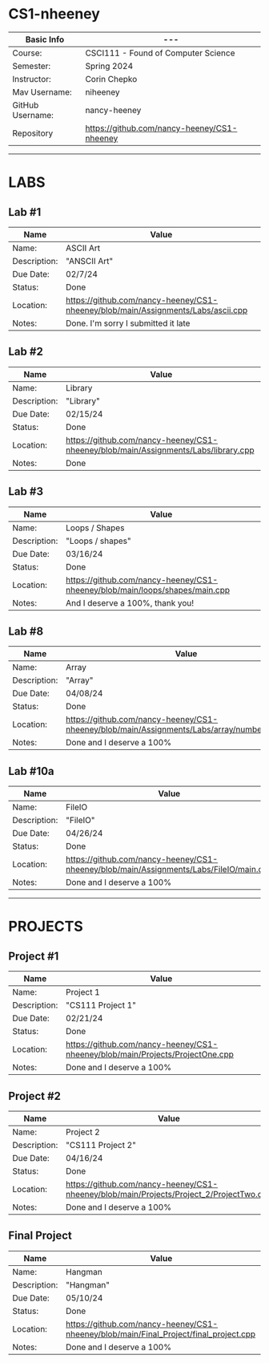 # CS1-nheeney

| Basic Info | --- |
| --- | ---|
| Course: | CSCI111 - Found of Computer Science |
| Semester: | Spring 2024 |
| Instructor: | Corin Chepko |
| Mav Username: | niheeney |
| GitHub Username: | nancy-heeney |
| Repository | https://github.com/nancy-heeney/CS1-nheeney|

_______________________________________________________________________________________________________________

# LABS

## Lab #1
| Name | Value |
| --- | --- |
| Name: | ASCII Art |
| Description: | "ANSCII Art" |
| Due Date: | 02/7/24 |
| Status: | Done |
| Location: | https://github.com/nancy-heeney/CS1-nheeney/blob/main/Assignments/Labs/ascii.cpp |
| Notes: | Done. I'm sorry I submitted it late|


## Lab #2
| Name | Value |
| --- | --- |
| Name: | Library |
| Description: | "Library" |
| Due Date: | 02/15/24 |
| Status: | Done|
| Location: | https://github.com/nancy-heeney/CS1-nheeney/blob/main/Assignments/Labs/library.cpp |
| Notes: | Done|

## Lab #3
| Name | Value |
| --- | --- |
| Name: | Loops / Shapes |
| Description: | "Loops / shapes" |
| Due Date: | 03/16/24 |
| Status: | Done |
| Location: | https://github.com/nancy-heeney/CS1-nheeney/blob/main/loops/shapes/main.cpp  |
| Notes: | And I deserve a 100%, thank you! |

## Lab #8
| Name | Value |
| --- | --- |
| Name: | Array |
| Description: | "Array" |
| Due Date: | 04/08/24 |
| Status: | Done |
| Location: | https://github.com/nancy-heeney/CS1-nheeney/blob/main/Assignments/Labs/array/numbers/main.cpp |
| Notes: | Done and I deserve a 100% |

## Lab #10a
| Name | Value |
| --- | --- |
| Name: | FileIO |
| Description: | "FileIO" |
| Due Date: | 04/26/24 |
| Status: | Done |
| Location: | https://github.com/nancy-heeney/CS1-nheeney/blob/main/Assignments/Labs/FileIO/main.cpp |
| Notes: | Done and I deserve a 100% |



_______________________________________________________________________________________________

# PROJECTS

## Project #1
| Name | Value |
| --- | --- |
| Name: | Project 1 |
| Description: | "CS111 Project 1" |
| Due Date: | 02/21/24 |
| Status: | Done|
| Location: | https://github.com/nancy-heeney/CS1-nheeney/blob/main/Projects/ProjectOne.cpp |
| Notes: | Done and I deserve a 100% |

## Project #2
| Name | Value |
| --- | --- |
| Name: | Project 2 |
| Description: | "CS111 Project 2" |
| Due Date: | 04/16/24 |
| Status: | Done|
| Location: | https://github.com/nancy-heeney/CS1-nheeney/blob/main/Projects/Project_2/ProjectTwo.cpp |
| Notes: | Done and I deserve a 100% |

## Final Project
| Name | Value |
| --- | --- |
| Name: | Hangman |
| Description: | "Hangman" |
| Due Date: | 05/10/24 |
| Status: | Done|
| Location: | https://github.com/nancy-heeney/CS1-nheeney/blob/main/Final_Project/final_project.cpp |
| Notes: | Done and I deserve a 100% |